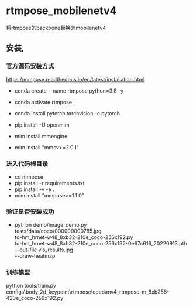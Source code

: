 # rtmpose_mobilenetv4
将rtmpose的backbone替换为mobilenetv4

## 安装,
### 官方源码安装方式
https://mmpose.readthedocs.io/en/latest/installation.html

- conda create --name rtmpose python=3.8 -y
- conda activate rtmpose
- conda install pytorch torchvision -c pytorch

- pip install -U openmim
- mim install mmengine
- mim install "mmcv>=2.0.1"

### 进入代码根目录
- cd mmpose
- pip install -r requirements.txt
- pip install -v -e .
- mim install "mmpose>=1.1.0"

### 验证是否安装成功
- python demo/image_demo.py \
    tests/data/coco/000000000785.jpg \
    td-hm_hrnet-w48_8xb32-210e_coco-256x192.py \
    td-hm_hrnet-w48_8xb32-210e_coco-256x192-0e67c616_20220913.pth \
    --out-file vis_results.jpg \
    --draw-heatmap

### 训练模型
python tools/train.py configs\body_2d_keypoint\rtmpose\coco\mv4_rtmpose-m_8xb256-420e_coco-256x192.py